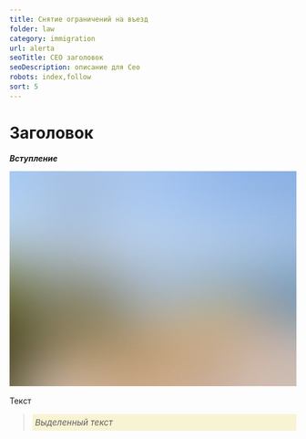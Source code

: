 ```yaml
---
title: Снятие ограничений на въезд
folder: law
category: immigration
url: alerta
seoTitle: СЕО заголовок
seoDescription: описание для Сео
robots: index,follow
sort: 5
---
```


# Заголовок

***Вступление***

![внж Мексики по браку](../../../images/pages/default.jpg)

Текст

> *<p style="font-size:15px; background-color:#f8f4d3; padding:5px; text-align: left">Выделенный текст</P>*
